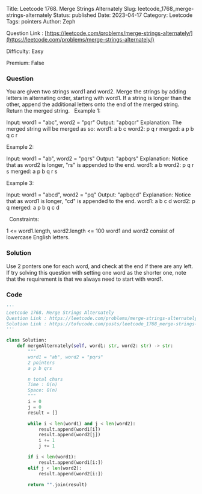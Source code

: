 Title: Leetcode 1768. Merge Strings Alternately
Slug: leetcode_1768_merge-strings-alternately
Status: published
Date: 2023-04-17
Category: Leetcode
Tags: pointers
Author: Zeph

Question Link : [https://leetcode.com/problems/merge-strings-alternately/](https://leetcode.com/problems/merge-strings-alternately/)

Difficulty: Easy

Premium: False

### Question
You are given two strings word1 and word2. Merge the strings by adding letters in alternating order, starting with word1. If a string is longer than the other, append the additional letters onto the end of the merged string.
Return the merged string.
 
Example 1:

Input: word1 = "abc", word2 = "pqr"
Output: "apbqcr"
Explanation: The merged string will be merged as so:
word1:  a   b   c
word2:    p   q   r
merged: a p b q c r

Example 2:

Input: word1 = "ab", word2 = "pqrs"
Output: "apbqrs"
Explanation: Notice that as word2 is longer, "rs" is appended to the end.
word1:  a   b 
word2:    p   q   r   s
merged: a p b q   r   s

Example 3:

Input: word1 = "abcd", word2 = "pq"
Output: "apbqcd"
Explanation: Notice that as word1 is longer, "cd" is appended to the end.
word1:  a   b   c   d
word2:    p   q 
merged: a p b q c   d

 
Constraints:

1 <= word1.length, word2.length <= 100
word1 and word2 consist of lowercase English letters.

### Solution

Use 2 ponters one for each word, and check at the end if there are any left. If try solving this question with setting one word as the shorter one, note that the requirement is that we always need to start with word1.

### Code
```python
'''
Leetcode 1768. Merge Strings Alternately
Question Link : https://leetcode.com/problems/merge-strings-alternately/
Solution Link : https://tofucode.com/posts/leetcode_1768_merge-strings-alternately.html
'''

class Solution:
    def mergeAlternately(self, word1: str, word2: str) -> str:
        """
        word1 = "ab", word2 = "pqrs"
        2 pointers
        a p b qrs

        n total chars
        Time : O(n)
        Space: O(n)
        """
        i = 0
        j = 0
        result = []

        while i < len(word1) and j < len(word2):
            result.append(word1[i])
            result.append(word2[j])
            i += 1
            j += 1

        if i < len(word1):
            result.append(word1[i:])
        elif j < len(word2):
            result.append(word2[i:])

        return "".join(result)
```

